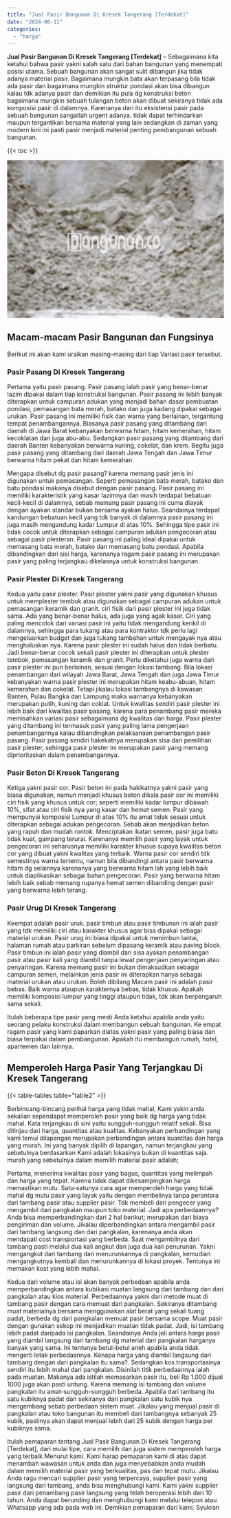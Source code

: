 ```yaml
---
title: "Jual Pasir Bangunan Di Kresek Tangerang [Terdekat]"
date: "2024-06-11"
categories: 
  - "harga"
---
```


**Jual Pasir Bangunan Di Kresek Tangerang \[Terdekat\]** – Sebagaimana kita ketahui bahwa pasir yakni salah satu dari bahan bangunan yang menempati posisi utama. Sebuah bangunan akan sangat sulit dibangun jika tidak adanya material pasir. Bagaimana mungkin bata akan terpasang bila tidak ada pasir dan bagaimana mungkin struktur pondasi akan bisa dibangun kalau tdk adanya pasir dan demikian itu pula dg konstruksi beton bagaimana mungkin sebuah tulangan beton akan dibuat sekiranya tidak ada komposisi pasir di dalamnya. Karenanya dari itu eksistensi pasir pada sebuah bangunan sangatlah urgent adanya. tidak dapat terhindarkan maupun tergantikan bersama material yang lain sedangkan di zaman yang modern kini ini pasti pasir menjadi material penting pembangunan sebuah bangunan.

{{< toc >}}

![Jual Pasir Bangunan Di Kresek Tangerang [Terdekat]](/images/jual-pasir-bangunan-63.png)

## Macam-macam Pasir Bangunan dan Fungsinya

Berikut ini akan kami uraikan masing-masing dari tiap Variasi pasir tersebut.

### Pasir Pasang Di Kresek Tangerang

Pertama yaitu pasir pasang. Pasir pasang ialah pasir yang benar-benar lazim dipakai dalam tiap konstruksi bangunan. Pasir pasang ini lebih banyak diterapkan untuk campuran adukan yang menjadi bahan dasar pembuatan pondasi, pemasangan bata merah, batako dan juga kadang dipakai sebagai urukan. Pasir pasang ini memiliki fisik dan warna yang berlainan, tergantung tempat penambangannya. Biasanya pasir pasang yang ditambang dari daerah di Jawa Barat kebanyakan berwarna hitam, hitam kemerahan, hitam kecoklatan dan juga abu-abu. Sedangkan pasir pasang yang ditambang dari daerah Banten kebanyakan berwarna kuning, cokelat, dan krem. Begitu juga pasir pasang yang ditambang dari daerah Jawa Tengah dan Jawa Timur berwarna hitam pekat dan hitam kemerahan.

Mengapa disebut dg pasir pasang? karena memang pasir jenis ini digunakan untuk pemasangan. Seperti pemasangan bata merah, batako dan batu pondasi makanya disebut dengan pasir pasang. Pasir pasang ini memiliki karakteristik yang kasar lazimnya dan masih terdapat bebatuan kecil-kecil di dalamnya, sebab memang pasir pasang ini cuma diayak dengan ayakan standar bukan bersama ayakan halus. Seandainya terdapat kandungan bebatuan kecil yang tdk banyak di dalamnya pasir pasang ini juga masih mengandung kadar Lumpur di atas 10%. Sehingga tipe pasir ini tidak cocok untuk diterapkan sebagai campuran adukan pengecoran atau sebagai pasir plesteran. Pasir pasang ini paling ideal dipakai untuk memasang bata merah, batako dan memasang batu pondasi. Apabila dibandingkan dari sisi harga, karenanya ragam pasir pasang ini merupakan pasir yang paling terjangkau dikelasnya untuk konstruksi bangunan.

### Pasir Plester Di Kresek Tangerang

Kedua yaitu pasir plester. Pasir plester yakni pasir yang digunakan khusus untuk memplester tembok atau digunakan sebagai campuran adukan untuk pemasangan keramik dan granit. ciri fisik dari pasir plester ini juga tidak sama. Ada yang benar-benar halus, ada juga yang agak kasar. Ciri yang paling mencolok dari variasi pasir ini yaitu tidak mengandung kerikil di dalamnya, sehingga para tukang atau para kontraktor tdk perlu lagi mengeluarkan budget dan juga tukang tambahan untuk mengayak nya atau menghaluskan nya. Karena pasir plester ini sudah halus dan tidak berbatu. Jadi benar-benar cocok sekali pasir plester ini diterapkan untuk plester tembok, pemasangan keramik dan granit. Perlu diketahui juga warna dari pasir plester ini pun berlainan, sesuai dengan lokasi tambang. Bila lokasi penambangan dari wilayah Jawa Barat, Jawa Tengah dan juga Jawa Timur kebanyakan warna pasir plester ini merupakan hitam keabu-abuan, hitam kemerahan dan cokelat. Tetapi jikalau lokasi tambangnya di kawasan Banten, Pulau Bangka dan Lampung maka warnanya kebanyakan merupakan putih, kuning dan coklat. Untuk kwalitas sendiri pasir plester ini lebih baik dari kwalitas pasir pasang, karena para penambang pasir mereka memisahkan variasi pasir sebagaimana dg kwalitas dan harga. Pasir plester yang ditambang ini termasuk pasir yang paling lama pengerjaan penambangannya kalau dibandingkan pelaksanaan penambangan pasir pasang. Pasir pasang sendiri hakekatnya merupakan sisa dari pemilihan pasir plester, sehingga pasir plester ini merupakan pasir yang memang diprioritaskan dalam penambangannya.

### Pasir Beton Di Kresek Tangerang

Ketiga yakni pasir cor. Pasir beton ini pada hakikatnya yakni pasir yang biasa digunakan, namun menjadi khusus beton dikala pasir cor ini memiliki ciri fisik yang khusus untuk cor; seperti memiliki kadar lumpur dibawah 10%, sifat atau ciri fisik nya yang kasar dan hemat semen. Pasir yang mempunyai komposisi Lumpur di atas 10% itu amat tidak sesuai untuk diterapkan sebagai adukan pengecoran. Sebab akan menjadikan beton yang rapuh dan mudah rontok. Menciptakan ikatan semen, pasir juga batu tidak kuat, gampang terurai. Karenanya memilih pasir yang layak untuk pengecoran ini seharusnya memiliki karakter khusus supaya kwalitas beton cor yang dibuat yakni kwalitas yang terbaik. Warna pasir cor sendiri tdk semestinya warna tertentu, namun bila dibandingi antara pasir berwarna hitam dg selainnya karenanya yang berwarna hitam lah yang lebih baik untuk diaplikasikan sebagai bahan pengecoran. Pasir yang berwarna hitam lebih baik sebab memang rupanya hemat semen dibanding dengan pasir yang berwarna lebih terang.

### Pasir Urug Di Kresek Tangerang

Keempat adalah pasir uruk. pasir timbun atau pasir timbunan ini ialah pasir yang tdk memiliki ciri atau karakter khusus agar bisa dipakai sebagai material urukan. Pasir urug ini biasa dipakai untuk menimbun lantai, halaman rumah atau parkiran sebelum dipasang keramik atau paving block. Pasir timbun ini ialah pasir yang diambil dari sisa ayakan penambangan pasir atau pasir kali yang diambil tanpa lewat pengerjaan penyaringan atau penyaringan. Karena memang pasir ini bukan dimaksudkan sebagai campuran semen, melainkan jenis pasir ini diterapkan hanya sebagai material urukan atau urukan. Boleh dibilang Macam pasir ini adalah pasir bebas. Baik warna ataupun karakternya bebas, tidak khusus. Apakah memiliki komposisi lumpur yang tinggi ataupun tidak, tdk akan berpengaruh sama sekali.

Itulah beberapa tipe pasir yang mesti Anda ketahui apabila anda yaitu seorang pelaku konstruksi dalam membangun sebuah bangunan. Ke empat ragam pasir yang kami paparkan diatas yakni pasir yang paling biasa dan biasa terpakai dalam pembangunan. Apakah itu membangun rumah, hotel, apartemen dan lainnya.

## Memperoleh Harga Pasir Yang Terjangkau Di Kresek Tangerang

{{< table-tables table="table2" >}}

Berbincang-bincang perihal harga yang tidak mahal, Kami yakin anda sekalian sependapat memperoleh pasir yang baik dg harga yang tidak mahal. Kata terjangkau di sini yaitu sungguh-sungguh relatif sekali. Bisa ditinjau dari harga, quantitas atau kualitas. Kebanyakan perbandingan yang kami temui dilapangan merupakan perbandingan antara kuantitas dan harga yang murah. Ini yang banyak dipilih di lapangan, namun terjangkau yang sebetulnya berdasarkan Kami adalah lokasinya bukan di kuantitas saja. murah yang sebetulnya dalam memilih material pasir adalah;

Pertama, menerima kwalitas pasir yang bagus, quantitas yang melimpah dan harga yang tepat. Karena tidak dapat dikesampingkan harga memastikan mutu. Satu-satunya cara agar memperoleh harga yang tidak mahal dg mutu pasir yang layak yaitu dengan membelinya tanpa perantara dari tambang pasir atau supplier pasir. Tdk membeli dari pengecer yang mengambil dari pangkalan maupun toko material. Jadi apa perbedaannya? Anda bisa memperbandingkan dari 2 hal berikut; merupakan dari biaya pengiriman dan volume. Jikalau diperbandingkan antara mengambil pasir dari tambang langsung dan dari pangkalan, karenanya anda akan mendapati cost transportasi yang berbeda. Saat mengambilnya dari tambang pasti melalui dua kali angkut dan juga dua kali penurunan. Yakni mengangkut dari tambang dan menurunkannya di pangkalan, kemudian mengangkutnya kembali dan menurunkannya di lokasi proyek. Tentunya ini memakan kost yang lebih mahal.

Kedua dari volume atau isi akan banyak perbedaan apabila anda memperbandingkan antara kubikasi muatan langsung dari tambang dan dari pangkalan atau kios material. Perbedaannya yakni dari metode muat di tambang pasir dengan cara memuat dari pangkalan. Sekiranya ditambang muat materialnya bersama menggunakan alat berat yang sekali tuang padat, berbeda dg dari pangkalan memuat pasir bersama scope. Muat pasir dengan gunakan sekop ini menjadikan muatan tidak padat. Jadi, isi tambang lebih padat daripada isi pangkalan. Seandainya Anda jeli antara harga pasir yang diambil langsung dari tambang dg material dari pangkalan harganya banyak yang sama. Ini tentunya betul-betul aneh apabila anda tidak mengerti letak perbedaannya. Kenapa harga yang diambil langsung dari tambang dengan dari pangkalan itu sama?. Sedangkan kos transportasinya sendiri itu lebih mahal dari pangkalan. Disinilah titik perbedaannya ialah pada muatan. Makanya ada istilah memasarkan pasir itu, beli Rp 1.000 dijual 1000 juga akan pasti untung. Karena memang isi tambang dan volume pangkalan itu amat-sungguh-sungguh berbeda. Apabila dari tambang itu satu kubiknya padat dan sekiranya dari pangkalan satu kubik nya mengembang sebab perbedaan sistem muat. Jikalau yang menjual pasir di pangkalan atau toko bangunan itu membeli dari tambangnya sebanyak 25 kubik, pastinya akan dapat menjual lebih dari 25 kubik dengan harga per kubiknya sama.

Itulah pemaparan tentang Jual Pasir Bangunan Di Kresek Tangerang \[Terdekat\], dari mulai tipe, cara memilih dan juga sistem memperoleh harga yang terbaik Menurut kami. Kami harap pemaparan kami di atas dapat menambah wawasan untuk anda dan juga menyebabkan anda mudah dalam memilih material pasir yang berkualitas, pas dan tepat mutu. Jikalau Anda ragu mencari supplier pasir yang terpercaya, supplier pasir yang langsung dari tambang, anda bisa menghubungi kami. Kami yakni supplier pasir dari penambang pasir langsung yang telah beroperasi lebih dari 10 tahun. Anda dapat berunding dan menghubungi kami melalui telepon atau Whatsapp yang ada pada web ini. Demikian pemaparan dari kami. Syukran
